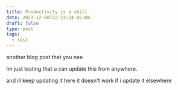 ```yaml
---
title: Productivity is a skill
date: 2023-12-08T22:23:24-05:00
draft: false
type: post
tags:
  - test
---
```

another blog post
that you nee

Im just testing that u can update this from anywhere.

and ill keep updating it here
it doesn't work if i update it elsewhere
